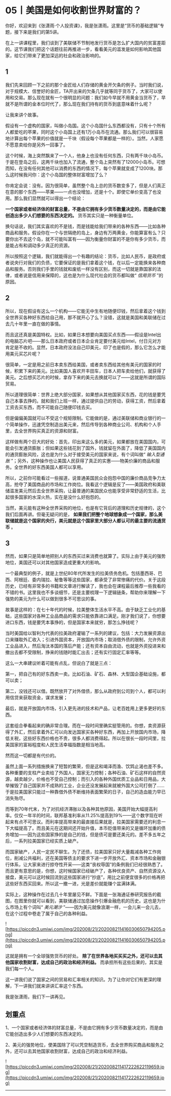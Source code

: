 # 05丨美国是如何收割世界财富的？

你好，欢迎来到《张潇雨·个人投资课》，我是张潇雨。这里是“货币的基础逻辑”专题，接下来是我们的第5讲。

在上一讲课程里，我们谈到了美联储不节制地发行货币是怎么扩大国内的贫富差距的。这节课我们把这个话题往前再推进一步，看看美元的滥发是如何影响其他国家，给它们带来了更加深远的社会和政治影响的。

## 1

我们先来回顾一下之前的那个金匠给人们存储的黄金开欠条的例子。当时我们说，对于规模大、信誉好的金匠，TA开出来的欠条几乎就等同于货币了，大家可以使用和交易。那么现在就有一个很明显的问题：我们如今早就不用黄金当货币了，早就不是所谓的金本位时代了，那么现在我们持有的货币到底意味着什么呢？

让我来讲个故事。

假设有一个虚构的国家，叫做小岛国。这个小岛国什么东西都没有，只有十个所有人都爱吃的苹果，同时这个小岛国上还有1万小岛币在流通。那么我们可以很容易地计算出每个苹果的价值就是一千块（假设每个苹果都是一样的）。当然，人家愿不愿意卖给你是另外一回事了。

这个时候，海上突然飘来了一个人，他身上也没有任何东西，只有两千块小岛币。于是在登岛之后，这两千块也加入了流通，整个岛上突然有了12000小岛币。可想而知，在没有任何其他可以消费的东西的情况下，每个苹果就变成了1200块。那么这时候我问你：这个小岛国的整体财富增加了么？

你肯定会说：没有。因为很简单，虽然整个岛上总的货币数变多了，但是人们真正在意的那个东西——苹果——一点也没增加，还是十个。即使它单价变高了也没用。那么我们显然就可以得出一个结论：

 **一个国家或者经济体的财富总量，不是由它拥有多少货币数量决定的，而是由它能创造出多少人们想要的东西决定的。** 货币其实只是一种衡量单位。

换句话说，我们其实喜欢的不是钱，而是钱能给我们带来的各种东西——比如各种商品和服务。假设你在一个与世隔绝的岛上，身边有万两黄金，你能算富有么？只要你出不去这个岛，就不可能叫富有——因为衡量你财富的不是你有多少货币，而是能占有和调动多少真正的资源。

所以按照这个逻辑，我们就能得出一个有趣的结论：货币，比如人民币，是政府或者说央行对我们的负债，它要保证的是我们拿着这个钱，在以后一定能换来各种商品和服务。否则我们手里的钱就和废纸一样没有区别，而这一切就是靠国家的法律，或者说是信用来保障的，这也是为什么现代社会的货币都叫做“ *信用货币* ”的原因。

## 2

所以，现在假设有这么一个机构——它能无中生有地随便印钱，然后拿着这个钱到全世界买各种好东西给自己用，那不就开心了么？没错，这就是美国和美联储在过去几十年里一直在做的事情。

而且这还真是美国特权。比如，如果日本想要向美国买点东西——假设是Intel出的电脑芯片吧——那么日本政府或者日本企业肯定要付美元给Intel，付日元对方肯定是不收的。显然，日本政府没法自己印美元，印了也是假的，那么它怎么才能用美元买芯片呢？

很简单，一定是用之前日本卖东西给美国，或者卖东西给其他有美元的国家的时候，积累下来的美元。比如美国人喜欢开丰田车，日本人把车卖给他们，就获得了美元。之后想买芯片的时候，拿存下来的美元去换就可以了——这就是所谓的国际贸易。

所以道理很简单：世界上绝大部分国家，如果想从其他国家买东西，花的钱是要凭自己本事去挣的。就和我们上班一样，通过提供自己的劳动，获得工资，然后拿着工资去买东西，而不可能自己随便印钱去买。

但是偏偏美国就可以不受这个规矩限制。它能做的是，通过美联储和商业银行的一个简单操作，迅速凭空制造出美元来，然后传导到各种商业公司、机构和个人手里，去全世界购买真正的资源和财富。

这样做有两个巨大的好处：首先，印出来这么多的美元，如果都放在美国国内，可能会引发通货膨胀；但如果这些钱花到了国外，钱就留在外面了，降低了美国国内的通货膨胀风险，这也是为什么对于接受美元的国家来说，有个词叫做“ *输入型通胀* ”；另外，这种操作也让美国人民获得了真正的实惠——物美价廉的商品和服务。全世界的好东西美国人都可以享用。

所以，之前你可能看过一些报道，说普通美国民众会抱怨中国的廉价商品竞争力太高，抢夺了美国商品的市场和工作岗位。我看这个逻辑是反了——美国政府和美联储滥发美元然后去全世界采购，让最普通的美国民众也能享受非常舒适的生活，比起很多国家的水深火热，实在是没什么好抱怨的。

当然，美元能有这种全世界采购的地位，也是有它背后的道理和历史规律的，这个我们后面再讲。但毫无疑问的是， **如果我们把整个地球想象成一个国家，那么美联储就是这个国家的央行，美元就是这个国家里大部分人都认可的最主要的流通货币** 。

## 3

然而，如果只是简单地把别人的东西买过来消费也就算了。实际上由于美元的强势地位，美国还可以对其他国家造成更重大的影响。

一个最典型的例子，就是上世纪80年代所发生的拉美债务危机。包括墨西哥、巴西、阿根廷、委内瑞拉、秘鲁等等这些国家，都承受了非常惨痛的代价。关于这段历史，已经有非常多的书籍和文章进行解读了，我也会在课程最后推荐一些我看的不错的书。这里我也不多谈细节，还是主要梳理一下逻辑链条，帮助你来理解一下强势的美元为什么可以做到很多不可思议的事。

故事是这样的：在七十年代的时候，拉美整体生活水平不高。由于缺乏工业化的基础，这些国家对各种工业品商品的需求只能依靠进口满足。刚才我们说了，你想要进口东西，钱是要凭本事挣的，但是国家本来就穷，那怎么挣钱呢？

当时美国给以智利为代表的拉美政府灌输了一系列的建议，包括：大力发展资源出口来赚取外汇收入；引进外国资本，开放国内市场；取消借外债的限制，允许外资工业品进入，然后淘汰本国的落后产能；还有资本自由流动，也就是外资投进来和撤出去都不受限制，挣来的钱随时能汇出去；还有实行固定汇率等等。

这么一大串建议听着可能有点乱，但说白了就是三点：

第一，把自己有的好东西卖一卖。比如石油、矿石、森林、大型国企基础设施，都可以卖；

第二，没钱还可以借。既然放开了对外借债，那么从政府到公司到个人，都可以利用信贷来获取资金，谋求发展；

最后，就是开放国内市场，引入更先进的技术和产品，让老百姓用上更多更好的东西。

这套组合拳看起来的确非常合理。而在一段时间里确实挺管用的。你想，卖资源获得了外汇，然后拿着外汇可以向发达国家买各种好东西，再加上开放国内市场，降低关税，这些好东西价格也不贵，很多人都消费得起。所以在很长一段时间里，拉美国家的富裕程度和人民生活幸福指数是相当地高。

然而这一切都是有代价的。

虽然上面一系列措施换来了短暂的繁荣，但是这和竭泽而渔、饮鸩止渴也差不多。各种重要的支柱产业卖给了外国人，国家无力控制；各种石油、矿石这样的自然资源，越卖越少，价格也不受自己控制；而引入的各种外国优质工业品和日用品，大举摧毁了自己国家并不成熟的工业，企业还没发展起来就被外国大公司打倒了……于是拉美国家只能过一种靠借外债不断维持表面繁荣的日子，自己的造血能力早已消失殆尽。

而等到70年代末，为了对抗经济滞胀以及各种其他原因，美国开始大幅提高利率。仅仅一年半的时间，联邦基准利率从11.25%提高到19%——这个数字现在听起来有点不可思议。而利率提高带来的最直接后果就是，拉美国家需要还的利息一下大幅提高了。而且美元在这期间还开始升值，本币贬值带来的又是循环加重的债务增加——因为这些国家挣的是自己的钱，但是债可是要还美元的。差不多五年之后，一系列拉美国家已经实质上破产。

而国家破产，人民一定民不聊生。为了还债，拉美国家只好大量裁减各种工作岗位，削减公共福利，还在美国等债主的要求下进一步开放外汇、资本市场和金融银行体系，让大家来进行掠夺性开采——这类“丧权辱国”的条例我们已经很熟悉了。而且更有意思的是，你想，这时候国家已经破产了，各种优良资产、自然资源没人接盘，美元可以这时候回流到这些国家进行“抄底”，用比之前便宜很多的价格再把这些好东西买回来。所以这一撤一进，光是差价就能赚个盆满钵满。

实际上，这种操作在过去几十年里屡见不鲜。下面是一张海通证券研究报告的截图，在图里你就可以看到，美联储通过加息操作引爆金融危机的历史。这也是为什么市场上有个词叫“ *美元潮汐* ”——因为美元就像浪潮一样，一会儿来一会儿去，在这个过程中卷走了属于自己的各种利益。

![https://piccdn3.umiwi.com/img/202008/21/202008211416030650794205.png](https://piccdn3.umiwi.com/img/202008/21/202008211416030650794205.png)

这就是拥有一个全球强势货币的好处。 **除了在世界各地买买买之外，还可以去其他国家收割财富，达成自己的政治和经济利益。** 而承担所有这些后果的，其实是我们每一个人。

这一讲我们说了国家之间的贸易和汇率相关的知识。为了让你对它们有更深的理解，下一讲我们就来讲讲汇率这个东西。

我是张潇雨，我们下一讲再见。

## 划重点

1、一个国家或者经济体的财富总量，不是由它拥有多少货币数量决定的，而是由它能创造出多少人们想要的东西决定的。

2、美元的强势地位，使美国除了可以凭空制造货币，去全世界购买商品和服务之外，还可以去其他国家收割财富，达成自己的政治和经济利益。

![https://piccdn3.umiwi.com/img/202008/21/202008211417222622119659.jpg](https://piccdn3.umiwi.com/img/202008/21/202008211417222622119659.jpg)

---
